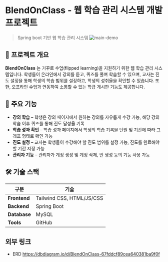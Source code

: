 # BlendOnClass - 웹 학습 관리 시스템 개발 프로젝트
> Spring boot 기반 웹 학습 관리 시스템 
![main-demo](docs/images/demo.gif)

## 📌 프로젝트 개요
**BlendOnClass** 는 거꾸로 수업(flipped learning)을 지원하기 위한 웹 학습 관리 시스템입니다. 학생들이 온라인에서 강의를 듣고, 퀴즈를 풀며 학습할 수 있으며, 교사는 진도 설정을 통해 학생의 학습 범위를 설정하고, 학생의 성취율을 확인할 수 있습니다. 또한, 오프라인 수업과 연동하여 소통할 수 있는 학급 게시판 기능도 제공합니다.

## 🚀 주요 기능
- **강의 학습** – 학생은 강의 페이지에서 원하는 강의를 자유롭게 수강 가능, 해당 강의 학습 이후 퀴즈를 통해 진도 달성율 기록 
- **학습 성과 확인** – 학습 성과 페이지에서 학생의 학습 기록을 단원 및 기간에 따라 그래프 형태로 확인 가능
- **진도 설정** – 교사는 학생들이 수강해야 할 진도 범위를 설정 가능, 진도를 완료해야 할 기간 지정 가능
- **관리자 기능** – 관리자가 계정 생성 및 계정 삭제, 반 생성 등의 기능 사용 가능

## 🛠 기술 스택
| 구분 | 기술 |
|------|------|
| **Frontend** | Tailwind CSS, HTML/JS/CSS |
| **Backend** | Spring Boot |
| **Database** | MySQL |
| **Tools** | GitHub |

## 외부 링크
- ERD
  https://dbdiagram.io/d/BlendOnClass-67fddcf89cea640381ba9f0f
